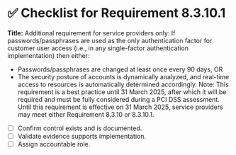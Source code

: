 # ✅ Checklist for Requirement 8.3.10.1

**Title:** Additional requirement for service providers only: If passwords/passphrases are used as the only authentication factor for customer user access (i.e., in any single-factor authentication implementation) then either:
- Passwords/passphrases are changed at least once every 90 days, OR 
- The security posture of accounts is dynamically analyzed, and real-time access to resources is automatically determined accordingly. Note: This requirement is a best practice until 31 March 2025, after which it will be required and must be fully considered during a PCI DSS assessment. Until this requirement is effective on 31 March 2025, service providers may meet either Requirement 8.3.10 or 8.3.10.1.

- [ ] Confirm control exists and is documented.
- [ ] Validate evidence supports implementation.
- [ ] Assign accountable role.
